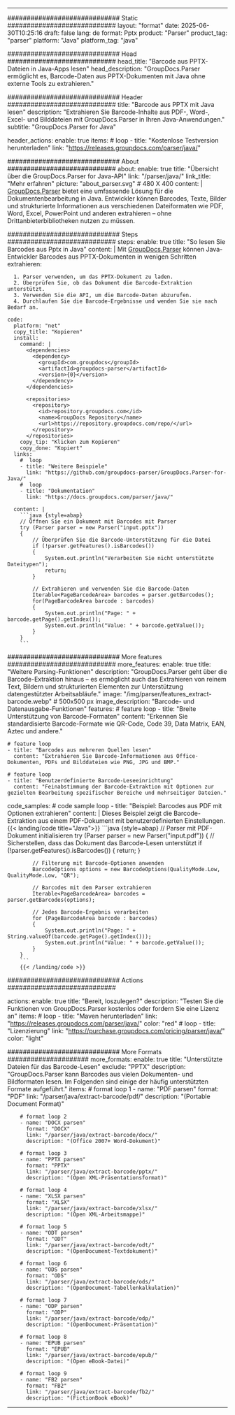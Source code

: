 


---
############################# Static ############################
layout: "format"
date:  2025-06-30T10:25:16
draft: false
lang: de
format: Pptx
product: "Parser"
product_tag: "parser"
platform: "Java"
platform_tag: "java"

############################# Head ############################
head_title: "Barcode aus PPTX-Dateien in Java-Apps lesen"
head_description: "GroupDocs.Parser ermöglicht es, Barcode-Daten aus PPTX-Dokumenten mit Java ohne externe Tools zu extrahieren."

############################# Header ############################
title: "Barcode aus PPTX mit Java lesen" 
description: "Extrahieren Sie Barcode-Inhalte aus PDF-, Word-, Excel- und Bilddateien mit GroupDocs.Parser in Ihren Java-Anwendungen."
subtitle: "GroupDocs.Parser for Java" 

header_actions:
  enable: true
  items:
    #  loop
    - title: "Kostenlose Testversion herunterladen"
      link: "https://releases.groupdocs.com/parser/java/"
      
############################# About ############################
about:
    enable: true
    title: "Übersicht über die GroupDocs.Parser for Java-API"
    link: "/parser/java/"
    link_title: "Mehr erfahren"
    picture: "about_parser.svg" # 480 X 400
    content: |
       [GroupDocs.Parser](/parser/java/) bietet eine umfassende Lösung für die Dokumentenbearbeitung in Java. Entwickler können Barcodes, Texte, Bilder und strukturierte Informationen aus verschiedenen Dateiformaten wie PDF, Word, Excel, PowerPoint und anderen extrahieren – ohne Drittanbieterbibliotheken nutzen zu müssen.

############################# Steps ############################
steps:
    enable: true
    title: "So lesen Sie Barcodes aus Pptx in Java"
    content: |
      Mit [GroupDocs.Parser](/parser/java/) können Java-Entwickler Barcodes aus PPTX-Dokumenten in wenigen Schritten extrahieren:
      
      1. Parser verwenden, um das PPTX-Dokument zu laden.
      2. Überprüfen Sie, ob das Dokument die Barcode-Extraktion unterstützt.
      3. Verwenden Sie die API, um die Barcode-Daten abzurufen.
      4. Durchlaufen Sie die Barcode-Ergebnisse und wenden Sie sie nach Bedarf an.
   
    code:
      platform: "net"
      copy_title: "Kopieren"
      install:
        command: |
          <dependencies>
            <dependency>
              <groupId>com.groupdocs</groupId>
              <artifactId>groupdocs-parser</artifactId>
              <version>{0}</version>
            </dependency>
          </dependencies>

          <repositories>
            <repository>
              <id>repository.groupdocs.com</id>
              <name>GroupDocs Repository</name>
              <url>https://repository.groupdocs.com/repo/</url>
            </repository>
          </repositories>
        copy_tip: "Klicken zum Kopieren"
        copy_done: "Kopiert"
      links:
        #  loop
        - title: "Weitere Beispiele"
          link: "https://github.com/groupdocs-parser/GroupDocs.Parser-for-Java/"
        #  loop
        - title: "Dokumentation"
          link: "https://docs.groupdocs.com/parser/java/"
          
      content: |
        ```java {style=abap}
        // Öffnen Sie ein Dokument mit Barcodes mit Parser
        try (Parser parser = new Parser("input.pptx"))
        {
            // Überprüfen Sie die Barcode-Unterstützung für die Datei
            if (!parser.getFeatures().isBarcodes())
            {
                System.out.println("Verarbeiten Sie nicht unterstützte Dateitypen");
                return;
            }

            // Extrahieren und verwenden Sie die Barcode-Daten
            Iterable<PageBarcodeArea> barcodes = parser.getBarcodes();
            for(PageBarcodeArea barcode : barcodes)
            {
                System.out.println("Page: " + barcode.getPage().getIndex());
                System.out.println("Value: " + barcode.getValue());
            }
        }
        ```            

############################# More features ############################
more_features:
  enable: true
  title: "Weitere Parsing-Funktionen"
  description: "GroupDocs.Parser geht über die Barcode-Extraktion hinaus – es ermöglicht auch das Extrahieren von reinem Text, Bildern und strukturierten Elementen zur Unterstützung datengestützter Arbeitsabläufe."
  image: "/img/parser/features_extract-barcode.webp" # 500x500 px
  image_description: "Barcode- und Datenausgabe-Funktionen"
  features:
    # feature loop
    - title: "Breite Unterstützung von Barcode-Formaten"
      content: "Erkennen Sie standardisierte Barcode-Formate wie QR-Code, Code 39, Data Matrix, EAN, Aztec und andere."

    # feature loop
    - title: "Barcodes aus mehreren Quellen lesen"
      content: "Extrahieren Sie Barcode-Informationen aus Office-Dokumenten, PDFs und Bilddateien wie PNG, JPG und BMP."

    # feature loop
    - title: "Benutzerdefinierte Barcode-Leseeinrichtung"
      content: "Feinabstimmung der Barcode-Extraktion mit Optionen zur gezielten Bearbeitung spezifischer Bereiche und mehrseitiger Dateien."
      
  code_samples:
    # code sample loop
    - title: "Beispiel: Barcodes aus PDF mit Optionen extrahieren"
      content: |
        Dieses Beispiel zeigt die Barcode-Extraktion aus einem PDF-Dokument mit benutzerdefinierten Einstellungen.
        {{< landing/code title="Java">}}
        ```java {style=abap}
        //  Parser mit PDF-Dokument initialisieren
        try (Parser parser = new Parser("input.pdf"))
        {
            // Sicherstellen, dass das Dokument das Barcode-Lesen unterstützt
            if (!parser.getFeatures().isBarcodes())
            {
                return;
            }

            // Filterung mit Barcode-Optionen anwenden
            BarcodeOptions options = new BarcodeOptions(QualityMode.Low, QualityMode.Low, "QR");

            // Barcodes mit dem Parser extrahieren
            Iterable<PageBarcodeArea> barcodes = parser.getBarcodes(options);

            // Jedes Barcode-Ergebnis verarbeiten
            for (PageBarcodeArea barcode : barcodes)
            {
                System.out.println("Page: " + String.valueOf(barcode.getPage().getIndex()));
                System.out.println("Value: " + barcode.getValue());
            }
        }
        ```
        {{< /landing/code >}}


############################# Actions ############################

actions:
  enable: true
  title: "Bereit, loszulegen?"
  description: "Testen Sie die Funktionen von GroupDocs.Parser kostenlos oder fordern Sie eine Lizenz an"
  items:
    #  loop
    - title: "Maven herunterladen"
      link: "https://releases.groupdocs.com/parser/java/"
      color: "red"
        #  loop
    - title: "Lizenzierung"
      link: "https://purchase.groupdocs.com/pricing/parser/java/"
      color: "light"


############################# More Formats #####################
more_formats:
    enable: true
    title: "Unterstützte Dateien für das Barcode-Lesen"
    exclude: "PPTX"
    description: "GroupDocs.Parser kann Barcodes aus vielen Dokumenten- und Bildformaten lesen. Im Folgenden sind einige der häufig unterstützten Formate aufgeführt."
    items: 
        # format loop 1
        - name: "PDF parsen"
          format: "PDF"
          link: "/parser/java/extract-barcode/pdf/"
          description: "(Portable Document Format)"
          
        # format loop 2
        - name: "DOCX parsen"
          format: "DOCX"
          link: "/parser/java/extract-barcode/docx/"
          description: "(Office 2007+ Word-Dokument)"
          
        # format loop 3
        - name: "PPTX parsen"
          format: "PPTX"
          link: "/parser/java/extract-barcode/pptx/"
          description: "(Open XML-Präsentationsformat)"
          
        # format loop 4
        - name: "XLSX parsen"
          format: "XLSX"
          link: "/parser/java/extract-barcode/xlsx/"
          description: "(Open XML-Arbeitsmappe)"
          
        # format loop 5
        - name: "ODT parsen"
          format: "ODT"
          link: "/parser/java/extract-barcode/odt/"
          description: "(OpenDocument-Textdokument)"
          
        # format loop 6
        - name: "ODS parsen"
          format: "ODS"
          link: "/parser/java/extract-barcode/ods/"
          description: "(OpenDocument-Tabellenkalkulation)"
          
        # format loop 7
        - name: "ODP parsen"
          format: "ODP"
          link: "/parser/java/extract-barcode/odp/"
          description: "(OpenDocument-Präsentation)"
          
        # format loop 8
        - name: "EPUB parsen"
          format: "EPUB"
          link: "/parser/java/extract-barcode/epub/"
          description: "(Open eBook-Datei)"
          
        # format loop 9
        - name: "FB2 parsen"
          format: "FB2"
          link: "/parser/java/extract-barcode/fb2/"
          description: "(FictionBook eBook)"
         
          

---